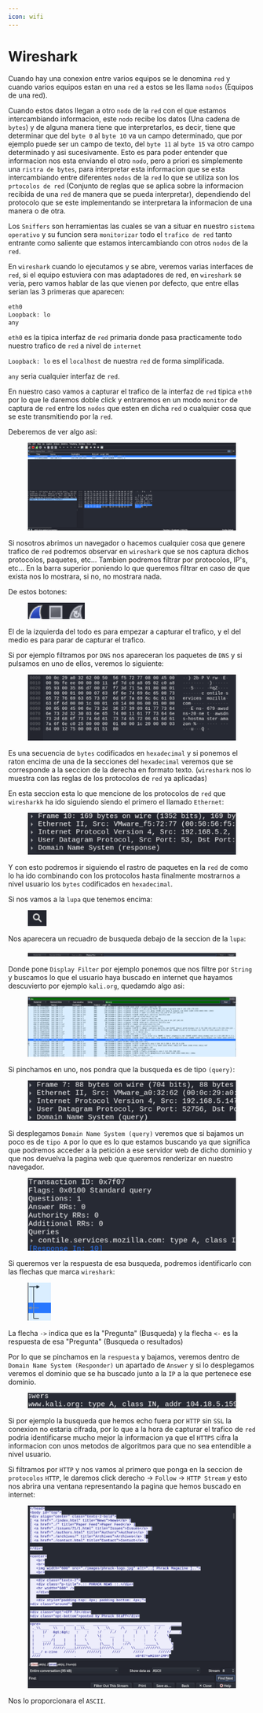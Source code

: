 ```yaml
---
icon: wifi
---
```


# Wireshark

Cuando hay una conexion entre varios equipos se le denomina `red` y cuando varios equipos estan en una `red` a estos se les llama `nodos` (Equipos de una red).

Cuando estos datos llegan a otro `nodo` de la `red` con el que estamos intercambiando informacion, este `nodo` recibe los datos (Una cadena de `bytes`) y de alguna manera tiene que interpretarlos, es decir, tiene que determinar que del `byte 0` al `byte 10` va un campo determinado, que por ejemplo puede ser un campo de texto, del `byte 11` al `byte 15` va otro campo determinado y asi sucesivamente. Esto es para poder entender que informacion nos esta enviando el otro `nodo`, pero a priori es simplemente una `ristra de bytes`, para interpretar esta informacion que se esta intercambiando entre diferentes `nodos` de la `red` lo que se utiliza son los `prtocolos de red` (Conjunto de reglas que se aplica sobre la informacion recibida de una `red` de manera que se pueda interpretar), dependiendo del protocolo que se este implementando se interpretara la informacion de una manera o de otra.

Los `Sniffers` son herramientas las cuales se van a situar en nuestro `sistema operativo` y su funcion sera `monitorizar` todo el `trafico de red` tanto entrante como saliente que estamos intercambiando con otros `nodos` de la `red`.

En `wireshark` cuando lo ejecutamos y se abre, veremos varias interfaces de `red`, si el equipo estuviera con mas adaptadores de red, en `wireshark` se veria, pero vamos hablar de las que vienen por defecto, que entre ellas serian las 3 primeras que aparecen:

```
eth0
Loopback: lo
any
```

`eth0` es la tipica interfaz de `red` primaria donde pasa practicamente todo nuestro trafico de `red` a nivel de `internet`

`Loopback: lo` es el `localhost` de nuestra `red` de forma simplificada.

`any` seria cualquier interfaz de `red`.

En nuestro caso vamos a capturar el trafico de la interfaz de `red` tipica `eth0` por lo que le daremos doble click y entraremos en un modo `monitor` de captura de `red` entre los `nodos` que esten en dicha `red` o cualquier cosa que se este transmitiendo por la `red`.

Deberemos de ver algo asi:

<figure><img src="../../../../.gitbook/assets/image (13) (1).png" alt=""><figcaption></figcaption></figure>

Si nosotros abrimos un navegador o hacemos cualquier cosa que genere trafico de `red` podremos observar en `wireshark` que se nos captura dichos protocolos, paquetes, etc... Tambien podremos filtrar por protocolos, IP's, etc... En la barra superior poniendo lo que queremos filtrar en caso de que exista nos lo mostrara, si no, no mostrara nada.

De estos botones:

<figure><img src="../../../../.gitbook/assets/image (14) (1).png" alt=""><figcaption></figcaption></figure>

El de la izquierda del todo es para empezar a capturar el trafico, y el del medio es para parar de capturar el trafico.

Si por ejemplo filtramos por `DNS` nos apareceran los paquetes de `DNS` y si pulsamos en uno de ellos, veremos lo siguiente:

<figure><img src="../../../../.gitbook/assets/image (15) (1).png" alt=""><figcaption></figcaption></figure>

Es una secuencia de `bytes` codificados en `hexadecimal` y si ponemos el raton encima de una de la secciones del `hexadecimal` veremos que se corresponde a la seccion de la derecha en formato texto. (`wireshark` nos lo muestra con las reglas de los protocolos de `red` ya aplicadas)

En esta seccion esta lo que mencione de los protocolos de `red` que `wiresharkk` ha ido siguiendo siendo el primero el llamado `Ethernet`:

<figure><img src="../../../../.gitbook/assets/image (16) (1).png" alt=""><figcaption></figcaption></figure>

Y con esto podremos ir siguiendo el rastro de paquetes en la `red` de como lo ha ido combinando con los protocolos hasta finalmente mostrarnos a nivel usuario los `bytes` codificados en `hexadecimal`.

Si nos vamos a la `lupa` que tenemos encima:

<figure><img src="../../../../.gitbook/assets/image (17) (1).png" alt=""><figcaption></figcaption></figure>

Nos aparecera un recuadro de busqueda debajo de la seccion de la `lupa`:

<figure><img src="../../../../.gitbook/assets/image (18) (1).png" alt=""><figcaption></figcaption></figure>

Donde pone `Display Filter` por ejemplo ponemos que nos filtre por `String` y buscamos lo que el usuario haya buscado en internet que hayamos descuvierto por ejemplo `kali.org`, quedamdo algo asi:

<figure><img src="../../../../.gitbook/assets/image (19) (1).png" alt=""><figcaption></figcaption></figure>

Si pinchamos en uno, nos pondra que la busqueda es de tipo `(query)`:

<figure><img src="../../../../.gitbook/assets/image (21) (1).png" alt=""><figcaption></figcaption></figure>

Si desplegamos `Domain Name System (query)` veremos que si bajamos un poco es de `tipo A` por lo que es lo que estamos buscando ya que significa que podremos acceder a la petición a ese servidor web de dicho dominio y que nos devuelva la pagina web que queremos renderizar en nuestro navegador.

<figure><img src="../../../../.gitbook/assets/image (22) (1).png" alt=""><figcaption></figcaption></figure>

Si queremos ver la respuesta de esa busqueda, podremos identificarlo con las flechas que marca `wireshark`:

<figure><img src="../../../../.gitbook/assets/image (23) (1).png" alt=""><figcaption></figcaption></figure>

La flecha `->` indica que es la "Pregunta" (Busqueda) y la flecha `<-` es la respuesta de esa "Pregunta" (Busqueda o resultados)

Por lo que se pinchamos en la `respuesta` y bajamos, veremos dentro de `Domain Name System (Responder)` un apartado de `Answer` y si lo desplegamos veremos el dominio que se ha buscado junto a la `IP` a la que pertenece ese dominio.

<figure><img src="../../../../.gitbook/assets/image (24) (1).png" alt=""><figcaption></figcaption></figure>

Si por ejemplo la busqueda que hemos echo fuera por `HTTP` sin `SSL` la conexion no estaria cifrada, por lo que a la hora de capturar el trafico de `red` podria identificarse mucho mejor la informacion ya que el `HTTPS` cifra la informacion con unos metodos de algoritmos para que no sea entendible a nivel usuario.

Si filtramos por `HTTP` y nos vamos al primero que ponga en la seccion de `protocolos` `HTTP`, le daremos click derecho -> `Follow` -> `HTTP Stream` y esto nos abrira una ventana representando la pagina que hemos buscado en internet:

<figure><img src="../../../../.gitbook/assets/image (25) (1).png" alt=""><figcaption></figcaption></figure>

Nos lo proporcionara el `ASCII`.
